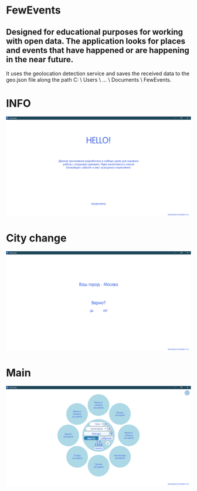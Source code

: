 # FewEvents
Designed for educational purposes for working with open data. The application looks for places and events that have happened or are happening in the near future.
---
It uses the geolocation detection service and saves the received data to the geo.json file along the path C: \ Users \ ... \ Documents \ FewEvents.

INFO
=====================
![alt text](demo/1.png "demo1")

Сity change
=====================
![alt text](demo/2.png "demo2")

Main
=====================
![alt text](demo/3.png "demo3")
